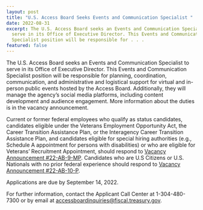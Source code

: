 ```yaml
---
layout: post
title: "U.S. Access Board Seeks Events and Communication Specialist "
date: 2022-08-31
excerpt: The U.S. Access Board seeks an Events and Communication Specialist to
  serve in its Office of Executive Director. This Events and Communication
  Specialist position will be responsible for . . .
featured: false
---
```

The U.S. Access Board seeks an Events and Communication Specialist to serve in its Office of Executive Director. This Events and Communication Specialist position will be responsible for planning, coordination, communication, and administrative and logistical support for virtual and in-person public events hosted by the Access Board. Additionally, they will manage the agency’s social media platforms, including content development and audience engagement. More information about the duties is in the vacancy announcement. 

Current or former federal employees who qualify as status candidates, candidates eligible under the Veterans Employment Opportunity Act, the Career Transition Assistance Plan, or the Interagency Career Transition Assistance Plan, and candidates eligible for special hiring authorities (e.g., Schedule A appointment for persons with disabilities) or who are eligible for Veterans’ Recruitment Appointment, should respond to [Vacancy Announcement #22-AB-9-MP](https://www.usajobs.gov/job/674037800). Candidates who are U.S Citizens or U.S. Nationals with no prior federal experience should respond to [Vacancy Announcement #22-AB-10-P](https://www.usajobs.gov/job/674037900). 

Applications are due by September 14, 2022. 

For further information, contact the Applicant Call Center at 1-304-480-7300 or by email at [accessboardinquiries@fiscal.treasury.gov](mailto:accessboardinquiries@fiscal.treasury.gov).